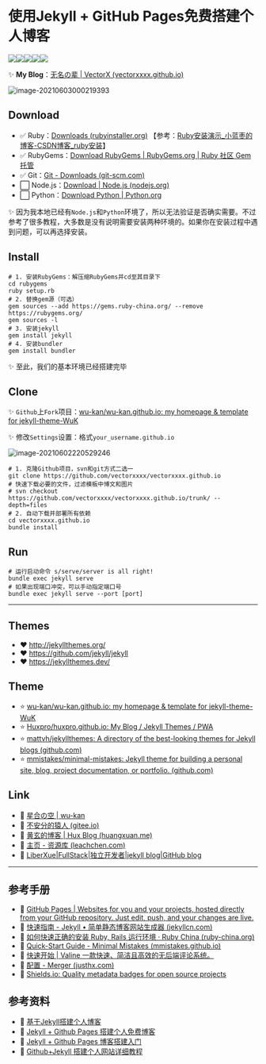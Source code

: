 # 使用Jekyll + GitHub Pages免费搭建个人博客

![](https://img.shields.io/badge/Ruby-v2.7.3--1-red)![](https://img.shields.io/badge/RubyGems-v3.2.18-red)![](https://img.shields.io/badge/Git-v2.31.1-red)![](https://img.shields.io/badge/Node.js-v14.17.0-yellowgreen)![](https://img.shields.io/badge/Python-v3.9-yellowgreen)

:sparkles: **My Blog**：[无名の辈 | VectorX (vectorxxxx.github.io)](https://vectorxxxx.github.io/)

![image-20210603000219393](https://gitee.com/vectorx/ImageCloud/raw/master/html5/20210603000220.png)



## Download

- :white_check_mark: Ruby：[Downloads (rubyinstaller.org)](https://rubyinstaller.org/downloads/) 【参考：[Ruby安装演示_小蓝枣的博客-CSDN博客_ruby安装](https://blog.csdn.net/qq_38161040/article/details/84205367)】
- :white_check_mark: RubyGems：[Download RubyGems | RubyGems.org | Ruby 社区 Gem 托管](https://rubygems.org/pages/download)
- :white_check_mark: Git：[Git - Downloads (git-scm.com)](https://git-scm.com/downloads)
- :white_large_square: Node.js：[Download | Node.js (nodejs.org)](https://nodejs.org/en/download/)
- :white_large_square: Python：[Download Python | Python.org](https://www.python.org/downloads/)

:sparkles: 因为我本地已经有`Node.js`和`Python`环境了，所以无法验证是否确实需要。不过参考了很多教程，大多数是没有说明需要安装两种环境的。如果你在安装过程中遇到问题，可以再选择安装。



## Install

```shell
# 1. 安装RubyGems：解压缩RubyGems并cd至其目录下
cd rubygems
ruby setup.rb
# 2. 替换gem源（可选）
gem sources --add https://gems.ruby-china.org/ --remove https://rubygems.org/
gem sources -l
# 3. 安装jekyll 
gem install jekyll
# 4. 安装bundler
gem install bundler
```

:sparkles: 至此，我们的基本环境已经搭建完毕



## Clone

:sparkles: `Github`上`Fork`项目：[wu-kan/wu-kan.github.io: my homepage & template for jekyll-theme-WuK](https://github.com/wu-kan/wu-kan.github.io)

:sparkles: 修改`Settings`设置：格式`your_username.github.io`

![image-20210602220529246](https://gitee.com/vectorx/ImageCloud/raw/master/html5/20210602220532.png)

```shell
# 1. 克隆Github项目，svn和git方式二选一
git clone https://github.com/vectorxxxx/vectorxxxx.github.io
# 快速下载必要的文件，过滤模板中博文和图片
# svn checkout https://github.com/vectorxxxx/vectorxxxx.github.io/trunk/ --depth=files
# 2. 自动下载并部署所有依赖
cd vectorxxxx.github.io
bundle install
```



## Run

```shell
# 运行启动命令 s/serve/server is all right!
bundle exec jekyll serve
# 如果出现端口冲突，可以手动指定端口号
bundle exec jekyll serve --port [port]
```



---



## Themes

- :heart: ​http://jekyllthemes.org/
- :heart: ​https://github.com/jekyll/jekyll
- :heart: https://jekyllthemes.dev/



## Theme

- :star: [wu-kan/wu-kan.github.io: my homepage & template for jekyll-theme-WuK](https://github.com/wu-kan/wu-kan.github.io)
- :star: ​[Huxpro/huxpro.github.io: My Blog / Jekyll Themes / PWA](https://github.com/Huxpro/huxpro.github.io)
- :star: ​[mattvh/jekyllthemes: A directory of the best-looking themes for Jekyll blogs (github.com)](https://github.com/mattvh/jekyllthemes)
- :star: ​[mmistakes/minimal-mistakes: Jekyll theme for building a personal site, blog, project documentation, or portfolio. (github.com)](https://github.com/mmistakes/minimal-mistakes/)



## Link

- :link: [星合の空 | wu-kan](https://wu-kan.cn/)
- :link: [不安分的猿人 (gitee.io)](http://huaairen.gitee.io/)
- :link: [黄玄的博客 | Hux Blog (huangxuan.me)](https://huangxuan.me/)
- :link: [主页 - 资源库 (leachchen.com)](https://www.leachchen.com/#/)
- :link: [LiberXue|FullStack|独立开发者|jekyll blog|GitHub blog](https://liberxue.github.io/book/?liberxue)



---



## 参考手册

- :closed_book: [GitHub Pages | Websites for you and your projects, hosted directly from your GitHub repository. Just edit, push, and your changes are live.](https://pages.github.com/)
- :closed_book: [快速指南 - Jekyll • 简单静态博客网站生成器 (jekyllcn.com)](http://jekyllcn.com/docs/quickstart/)
- :closed_book: [如何快速正确的安装 Ruby, Rails 运行环境 · Ruby China (ruby-china.org)](https://ruby-china.org/wiki/install_ruby_guide/)
- :closed_book: [Quick-Start Guide - Minimal Mistakes (mmistakes.github.io)](https://mmistakes.github.io/minimal-mistakes/docs/quick-start-guide/)
- :closed_book: [快速开始 | Valine 一款快速、简洁且高效的无后端评论系统。](https://valine.js.org/quickstart.html)
- :closed_book: [配置 - Merger (justhx.com)](https://merger.justhx.com/cn/docs/configure)
- :closed_book: [Shields.io: Quality metadata badges for open source projects](https://shields.io/)



## 参考资料

- :book: [基于Jekyll搭建个人博客](https://wu-kan.cn/_posts/2019-01-18-基于Jekyll搭建个人博客/)
- :book: [Jekyll + Github Pages 搭建个人免费博客](https://zhuanlan.zhihu.com/p/87225594)
- :book: [Jekyll + Github Pages 博客搭建入门](https://www.jianshu.com/p/9f198d5779e6)
- :book: [Github+Jekyll 搭建个人网站详细教程](https://www.jianshu.com/p/9f71e260925d)

